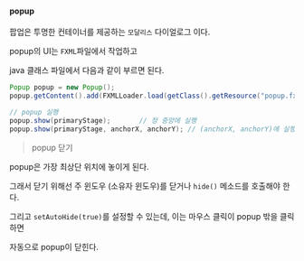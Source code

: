 #### popup

팝업은 투명한 컨테이너를 제공하는 `모달리스` 다이얼로그 이다.

popup의 UI는 `FXML`파일에서 작업하고

java 클래스 파일에서 다음과 같이 부르면 된다.

```java
Popup popup = new Popup();
popup.getContent().add(FXMLLoader.load(getClass().getResource("popup.fxml")));

// popup 실행
popup.show(primaryStage);       // 정 중앙에 실행
popup.show(primaryStage, anchorX, anchorY); // (anchorX, anchorY)에 실행
```

> popup 닫기

popup은 가장 최상단 위치에 놓이게 된다.

그래서 닫기 위해선 주 윈도우 (소유자 윈도우)를 닫거나 `hide()` 메소드를 호출해야 한다.

그리고 `setAutoHide(true)`를 설정할 수 있는데, 이는 마우스 클릭이 popup 밖을 클릭하면

자동으로 popup이 닫힌다.